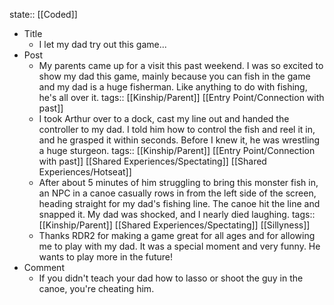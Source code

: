 state:: [[Coded]]

- Title
	- I let my dad try out this game...
- Post
	- My parents came up for a visit this past weekend. I was so excited to show my dad this game, mainly because you can fish in the game and my dad is a huge fisherman. Like anything to do with fishing, he's all over it.
	  tags:: [[Kinship/Parent]] [[Entry Point/Connection with past]]
	- I took Arthur over to a dock, cast my line out and handed the controller to my dad. I told him how to control the fish and reel it in, and he grasped it within seconds. Before I knew it, he was wrestling a huge sturgeon.
	  tags:: [[Kinship/Parent]] [[Entry Point/Connection with past]] [[Shared Experiences/Spectating]] [[Shared Experiences/Hotseat]]
	- After about 5 minutes of him struggling to bring this monster fish in, an NPC in a canoe casually rows in from the left side of the screen, heading straight for my dad's fishing line. The canoe hit the line and snapped it. My dad was shocked, and I nearly died laughing.
	  tags:: [[Kinship/Parent]] [[Shared Experiences/Spectating]] [[Sillyness]]
	- Thanks RDR2 for making a game great for all ages and for allowing me to play with my dad. It was a special moment and very funny. He wants to play more in the future!
- Comment
	- If you didn't teach your dad how to lasso or shoot the guy in the canoe, you're cheating him.